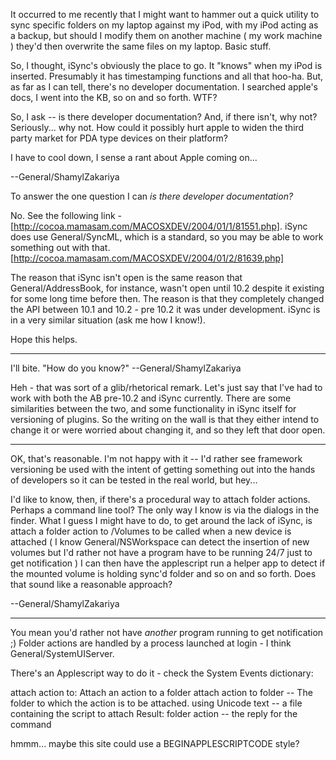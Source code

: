 It occurred to me recently that I might want to hammer out a quick utility to sync specific folders on my laptop against my iPod, with my iPod acting as a backup, but should I modify them on another machine ( my work machine ) they'd then overwrite the same files on my laptop. Basic stuff. 

So, I thought, iSync's obviously the place to go. It "knows" when my iPod is inserted. Presumably it has timestamping functions and all that hoo-ha. But, as far as I can tell, there's no developer documentation. I searched apple's docs, I went into the KB, so on and so forth. WTF?

So, I ask -- is there developer documentation? And, if there isn't, why not? Seriously... why not. How could it possibly hurt apple to widen the third party market for PDA type devices on their platform?

I have to cool down, I sense a rant about Apple coming on...

--General/ShamylZakariya

To answer the one question I can *is there developer documentation?*

No. See the following link - [http://cocoa.mamasam.com/MACOSXDEV/2004/01/1/81551.php]. iSync does use General/SyncML, which is a standard, so you may be able to work something out with that. [http://cocoa.mamasam.com/MACOSXDEV/2004/01/2/81639.php]

The reason that iSync isn't open is the same reason that General/AddressBook, for instance, wasn't open until 10.2 despite it existing for some long time before then.  The reason is that they completely changed the API between 10.1 and 10.2 - pre 10.2 it was under development.  iSync is in a very similar situation (ask me how I know!).

Hope this helps.

----

I'll bite. "How do you know?" --General/ShamylZakariya

Heh - that was sort of a glib/rhetorical remark.  Let's just say that I've had to work with both the AB pre-10.2 and iSync currently.  There are some similarities between the two, and some functionality in iSync itself for versioning of plugins.  So the writing on the wall is that they either intend to change it or were worried about changing it, and so they left that door open.

----

OK, that's reasonable. I'm not happy with it -- I'd rather see framework versioning be used with the intent of getting something out into the hands of developers so it can be tested in the real world, but hey... 

I'd like to know, then, if there's a procedural way to attach folder actions. Perhaps a command line tool? The only way I know is via the dialogs in the finder. What I guess I might have to do, to get around the lack of iSync, is attach a folder action to /Volumes to be called when a new device is attached ( I know General/NSWorkspace can detect the insertion of new volumes but I'd rather not have a program have to be running 24/7 just to get notification ) I can then have the applescript run a helper app to detect if the mounted volume is holding sync'd folder and so on and so forth. Does that sound like a reasonable approach? 

--General/ShamylZakariya

----

You mean you'd rather not have *another* program running to get notification ;) Folder actions are handled by a process launched at login - I think General/SystemUIServer.

There's an Applescript way to do it - check the System Events dictionary:

    
attach action to: Attach an action to a folder
	attach action to  folder  -- The folder to which the action is to be attached.
		using  Unicode text  -- a file containing the script to attach
	Result:   folder action  -- the reply for the command


hmmm... maybe this site could use a BEGINAPPLESCRIPTCODE style?